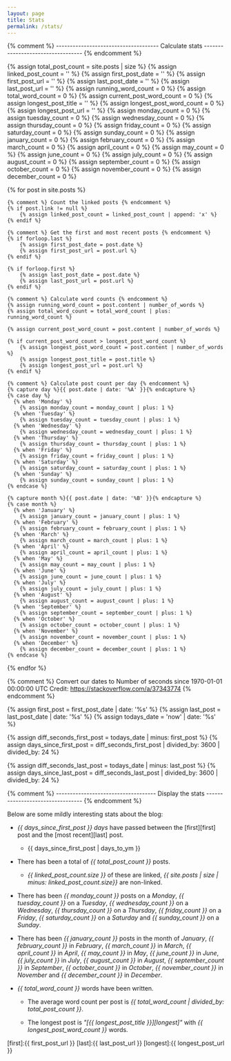 ```yaml
---
layout: page
title: Stats
permalink: /stats/
---
```



{% comment %} ------------------------------------- Calculate stats ---------------------------------- {% endcomment %}

{% assign total_post_count = site.posts | size %}
{% assign linked_post_count = '' %}
{% assign first_post_date = '' %}
{% assign first_post_url = '' %}
{% assign last_post_date = '' %}
{% assign last_post_url = '' %}
{% assign running_word_count = 0 %}
{% assign total_word_count = 0 %}
{% assign current_post_word_count = 0 %}
{% assign longest_post_title = '' %}
{% assign longest_post_word_count = 0 %}
{% assign longest_post_url = '' %}
{% assign monday_count = 0 %}
{% assign tuesday_count = 0 %}
{% assign wednesday_count = 0 %}
{% assign thursday_count = 0 %}
{% assign friday_count = 0 %}
{% assign saturday_count = 0 %}
{% assign sunday_count = 0 %}
{% assign january_count = 0 %}
{% assign february_count = 0 %}
{% assign march_count = 0 %}
{% assign april_count = 0 %}
{% assign may_count = 0 %}
{% assign june_count = 0 %}
{% assign july_count = 0 %}
{% assign august_count = 0 %}
{% assign september_count = 0 %}
{% assign october_count = 0 %}
{% assign november_count = 0 %}
{% assign december_count = 0 %}


{% for post in site.posts %}
	
	{% comment %} Count the linked posts {% endcomment %}
	{% if post.link != null %}
		{% assign linked_post_count = linked_post_count | append: 'x' %}
	{% endif %}

	{% comment %} Get the first and most recent posts {% endcomment %}
	{% if forloop.last %}
		{% assign first_post_date = post.date %}
		{% assign first_post_url = post.url %}
	{% endif %}

	{% if forloop.first %}
		{% assign last_post_date = post.date %}
		{% assign last_post_url = post.url %}
	{% endif %}

	{% comment %} Calculate word counts {% endcomment %}
	{% assign running_word_count = post.content | number_of_words %}
	{% assign total_word_count = total_word_count | plus: running_word_count %}

	{% assign current_post_word_count = post.content | number_of_words %}

	{% if current_post_word_count > longest_post_word_count %}
		{% assign longest_post_word_count = post.content | number_of_words %}
		{% assign longest_post_title = post.title %}
		{% assign longest_post_url = post.url %}
	{% endif %}

	{% comment %} Calculate post count per day {% endcomment %}
	{% capture day %}{{ post.date | date: '%A' }}{% endcapture %}
	{% case day %}
	  {% when 'Monday' %}
	  	{% assign monday_count = monday_count | plus: 1 %}
	  {% when 'Tuesday' %}
	  	{% assign tuesday_count = tuesday_count | plus: 1 %}
	  {% when 'Wednesday' %}
	  	{% assign wednesday_count = wednesday_count | plus: 1 %}
	  {% when 'Thursday' %}
	  	{% assign thursday_count = thursday_count | plus: 1 %}
	  {% when 'Friday' %}
	  	{% assign friday_count = friday_count | plus: 1 %}
	  {% when 'Saturday' %}
	  	{% assign saturday_count = saturday_count | plus: 1 %}
	  {% when 'Sunday' %}
	  	{% assign sunday_count = sunday_count | plus: 1 %}
	{% endcase %}

	{% capture month %}{{ post.date | date: '%B' }}{% endcapture %}
	{% case month %}
	  {% when 'January' %}
	  	{% assign january_count = january_count | plus: 1 %}
	  {% when 'February' %}
	  	{% assign february_count = february_count | plus: 1 %}
	  {% when 'March' %}
	  	{% assign march_count = march_count | plus: 1 %}
	  {% when 'April' %}
	  	{% assign april_count = april_count | plus: 1 %}
	  {% when 'May' %}
	  	{% assign may_count = may_count | plus: 1 %}
	  {% when 'June' %}
	  	{% assign june_count = june_count | plus: 1 %}
	  {% when 'July' %}
	  	{% assign july_count = july_count | plus: 1 %}
	  {% when 'August' %}
	  	{% assign august_count = august_count | plus: 1 %}
	  {% when 'September' %}
	  	{% assign september_count = september_count | plus: 1 %}
	  {% when 'October' %}
	  	{% assign october_count = october_count | plus: 1 %}
	  {% when 'November' %}
	  	{% assign november_count = november_count | plus: 1 %}
	  {% when 'December' %}
	  	{% assign december_count = december_count | plus: 1 %}
	{% endcase %}

{% endfor %}

{% comment %} 
	Convert our dates to Number of seconds since 1970-01-01 00:00:00 UTC 
	Credit: https://stackoverflow.com/a/37343774
{% endcomment %}

{% assign first_post = first_post_date | date: '%s' %}
{% assign last_post = last_post_date | date: '%s' %}
{% assign todays_date = 'now' | date: '%s' %}

{% assign diff_seconds_first_post = todays_date | minus: first_post %}
{% assign days_since_first_post = diff_seconds_first_post | divided_by: 3600 | divided_by: 24 %}

{% assign diff_seconds_last_post = todays_date | minus: last_post %}
{% assign days_since_last_post = diff_seconds_last_post | divided_by: 3600 | divided_by: 24 %}

{% comment %} ------------------------------------ Display the stats --------------------------------- {% endcomment %}

Below are some mildly interesting stats about the blog:

* *{{ days_since_first_post }} days* have passed between the [first][first] post and the [most recent][last] post.

	* {{ days_since_first_post | days_to_ym }}

* There has been a total of *{{ total_post_count }}* posts.

	* *{{ linked_post_count.size }}* of these are linked, *{{ site.posts | size | minus: linked_post_count.size}}*  are non-linked.

* There has been *{{ monday_count }}* posts on a *Monday*, *{{ tuesday_count }}* on a *Tuesday*, *{{ wednesday_count }}* on a *Wednesday*, *{{ thursday_count }}* on a *Thursday*, *{{ friday_count }}* on a *Friday*, *{{ saturday_count }}* on a *Saturday* and *{{ sunday_count }}* on a *Sunday*.

* There has been *{{ january_count }}* posts in the month of *January*, *{{ february_count }}* in *February*, *{{ march_count }}* in *March*, *{{ april_count }}* in *April*, *{{ may_count }}* in *May*, *{{ june_count }}* in *June*, *{{ july_count }}* in *July*, *{{ august_count }}* in *August*, *{{ september_count }}* in *September*, *{{ october_count }}* in *October*, *{{ november_count }}* in *November* and *{{ december_count }}* in *December*.

* *{{ total_word_count }}* words have been written.

	* The average word count per post is *{{ total_word_count | divided_by: total_post_count }}*.

	* The longest post is *"[{{ longest_post_title }}][longest]"* with *{{ longest_post_word_count }}* words.

[first]:{{ first_post_url }}
[last]:{{ last_post_url }}
[longest]:{{ longest_post_url }}



